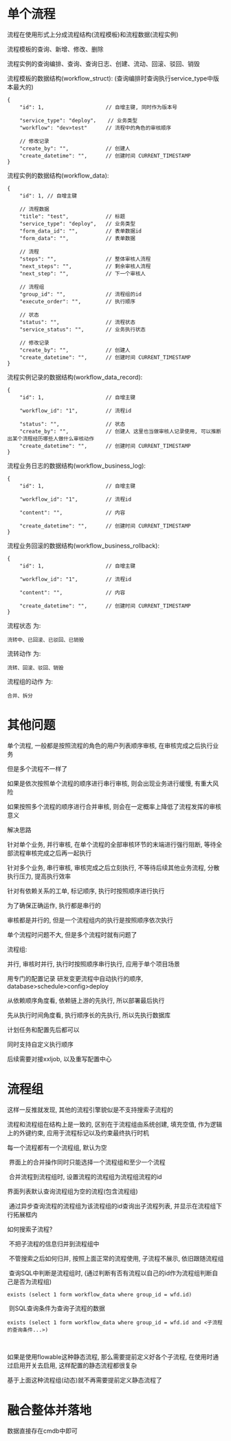 # 单个流程

流程在使用形式上分成流程结构(流程模板)和流程数据(流程实例)

流程模板的查询、新增、修改、删除

流程实例的查询编排、查询、查询日志、创建、流动、回滚、驳回、销毁

流程模板的数据结构(workflow_struct): (查询编排时查询执行service_type中版本最大的)

```
{
	"id": 1, 					// 自增主键, 同时作为版本号
	
	"service_type": "deploy"， 	// 业务类型
	"workflow": "dev>test" 		// 流程中的角色的审核顺序
	
    // 修改记录
	"create_by": "", 			// 创建人
	"create_datetime": "", 		// 创建时间 CURRENT_TIMESTAMP
}
```

流程实例的数据结构(workflow_data):

```
{
	"id": 1, // 自增主键
	
	// 流程数据
	"title": "test", 			// 标题
	"service_type": "deploy", 	// 业务类型
	"form_data_id": "", 		// 表单数据id
	"form_data": "", 			// 表单数据
	
	// 流程
	"steps": "", 				// 整体审核人流程
    "next_steps": "", 			// 剩余审核人流程
    "next_step": "", 			// 下一个审核人
    
    // 流程组
    "group_id": "", 			// 流程组的id
    "execute_order": "", 		// 执行顺序
	
	// 状态
	"status": "", 				// 流程状态
	"service_status": "", 		// 业务执行状态
	
	// 修改记录
	"create_by": "", 			// 创建人
	"create_datetime": "", 		// 创建时间 CURRENT_TIMESTAMP
}
```

流程实例记录的数据结构(workflow_data_record):

```
{
	"id": 1, 					// 自增主键
	
	"workflow_id": "1", 		// 流程id
	
	"status": "", 				// 状态
	"create_by": "", 			// 创建人 这里也当做审核人记录使用, 可以推断出某个流程经历哪些人做什么审核动作
	"create_datetime": "", 		// 创建时间 CURRENT_TIMESTAMP
}
```



流程业务日志的数据结构(workflow_business_log):

```
{
	"id": 1, 					// 自增主键
	
	"workflow_id": "1", 		// 流程id
	
	"content": "", 				// 内容
	
	"create_datetime": "", 		// 创建时间 CURRENT_TIMESTAMP
}
```

流程业务回滚的数据结构(workflow_business_rollback):

```
{
	"id": 1, 					// 自增主键
	
	"workflow_id": "1", 		// 流程id
	
	"content": "", 				// 内容
	
	"create_datetime": "", 		// 创建时间 CURRENT_TIMESTAMP
}
```

流程状态 为:

```
流转中、已回滚、已驳回、已销毁
```

流转动作 为:

```
流转、回滚、驳回、销毁
```

流程组的动作 为:

```
合并、拆分
```



# 其他问题

单个流程, 一般都是按照流程的角色的用户列表顺序审核, 在审核完成之后执行业务

但是多个流程不一样了

如果是依次按照单个流程的顺序进行串行审核, 则会出现业务进行缓慢, 有重大风险

如果按照多个流程的顺序进行合并审核, 则会在一定概率上降低了流程发挥的审核意义




解决思路

针对单个业务, 并行审核, 在单个流程的全部审核环节的末端进行强行阻断, 等待全部流程审核完成之后再一起执行

针对多个业务, 串行审核, 审核完成之后立刻执行, 不等待后续其他业务流程, 分散执行压力, 提高执行效率


针对有依赖关系的工单, 标记顺序, 执行时按照顺序进行执行



为了确保正确运作, 执行都是串行的

审核都是并行的, 但是一个流程组内的执行是按照顺序依次执行





单个流程时问题不大, 但是多个流程时就有问题了

流程组:

并行, 审核时并行, 执行时按照顺序串行执行, 应用于单个项目场景





用专门的配置记录 研发变更流程中自动执行的顺序, database>schedule>config>deploy

从依赖顺序角度看, 依赖链上游的先执行, 所以部署最后执行

先从执行时间角度看, 执行顺序长的先执行, 所以先执行数据库

计划任务和配置先后都可以

同时支持自定义执行顺序



后续需要对接xxljob, 以及重写配置中心







# 流程组

这样一反推就发现, 其他的流程引擎貌似是不支持搜索子流程的



流程和流程组在结构上是一致的, 区别在于流程组由系统创建, 填充空值, 作为逻辑上的外键约束, 应用于流程标记以及约束最终执行时机

每一个流程都有一个流程组, 默认为空

​	界面上的合并操作同时只能选择一个流程组和至少一个流程

​		合并流程到流程组时, 设置流程的流程组为流程组流程的id



界面列表默认查询流程组为空的流程(包含流程组)

​	通过异步查询流程的流程组为该流程组的id查询出子流程列表, 并显示在流程组下行拓展框内



如何搜索子流程?

​	不把子流程的信息归并到流程组中

​	不管搜索之后如何归并, 按照上面正常的流程使用, 子流程不展示, 依旧跟随流程组

​	查询SQL中判断是流程组时, (通过判断有否有流程以自己的id作为流程组判断自己是否为流程组)

```
exists (select 1 form workflow_data where group_id = wfd.id)
```

​		则SQL查询条件为查询子流程的数据

```
exists (select 1 form workflow_data where group_id = wfd.id and <子流程的查询条件...>)
```

​	

如果是使用flowable这种静态流程, 那么需要提前定义好各个子流程, 在使用时通过启用开关去启用, 这样配置的静态流程都很复杂

基于上面这种流程组(动态)就不再需要提前定义静态流程了

# 融合整体并落地

数据直接存在cmdb中即可